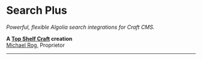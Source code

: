 # Search Plus

_Powerful, flexible Algolia search integrations for Craft CMS._

**A [Top Shelf Craft](https://topshelfcraft.com) creation**  
[Michael Rog](https://michaelrog.com), Proprietor


* * *
